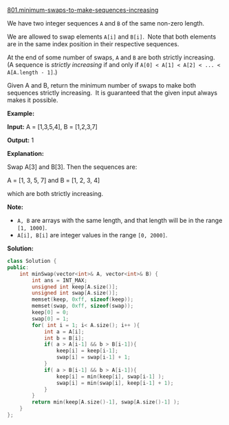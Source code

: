 [801.minimum-swaps-to-make-sequences-increasing](https://leetcode.com/problems/minimum-swaps-to-make-sequences-increasing/)  

We have two integer sequences `A` and `B` of the same non-zero length.

We are allowed to swap elements `A[i]` and `B[i]`.  Note that both elements are in the same index position in their respective sequences.

At the end of some number of swaps, `A` and `B` are both strictly increasing.  (A sequence is _strictly increasing_ if and only if `A[0] < A[1] < A[2] < ... < A[A.length - 1]`.)

Given A and B, return the minimum number of swaps to make both sequences strictly increasing.  It is guaranteed that the given input always makes it possible.

  
**Example:**
  
**Input:** A = \[1,3,5,4\], B = \[1,2,3,7\]
  
**Output:** 1
  
**Explanation:** 
  
Swap A\[3\] and B\[3\].  Then the sequences are:
  
A = \[1, 3, 5, 7\] and B = \[1, 2, 3, 4\]
  
which are both strictly increasing.
  

**Note:**

*   `A, B` are arrays with the same length, and that length will be in the range `[1, 1000]`.
*   `A[i], B[i]` are integer values in the range `[0, 2000]`.  



**Solution:**  

```cpp
class Solution {
public:
    int minSwap(vector<int>& A, vector<int>& B) {
        int ans = INT_MAX;
        unsigned int keep[A.size()];
        unsigned int swap[A.size()];
        memset(keep, 0xff, sizeof(keep));
        memset(swap, 0xff, sizeof(swap));
        keep[0] = 0;
        swap[0] = 1;
        for( int i = 1; i< A.size(); i++ ){
            int a = A[i];
            int b = B[i];
            if( a > A[i-1] && b > B[i-1]){
                keep[i] = keep[i-1];
                swap[i] = swap[i-1] + 1;
            }
            if( a > B[i-1] && b > A[i-1]){
                keep[i] = min(keep[i], swap[i-1] );
                swap[i] = min(swap[i], keep[i-1] + 1);
            }
        }
        return min(keep[A.size()-1], swap[A.size()-1] );
    }
};
```
      